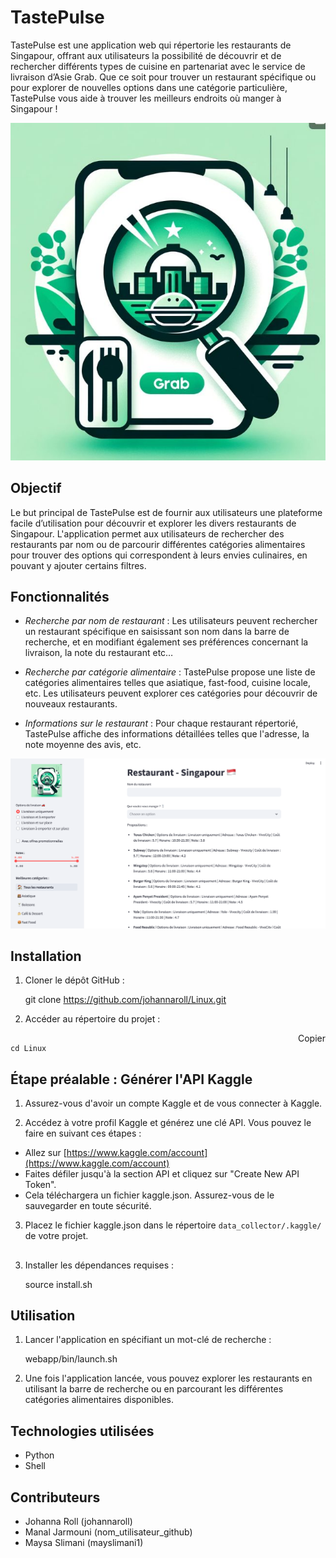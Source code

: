 # TastePulse

TastePulse est une application web qui répertorie les restaurants de Singapour, offrant aux utilisateurs la possibilité de découvrir et de rechercher différents types de cuisine en partenariat avec le service de livraison d’Asie Grab. Que ce soit pour trouver un restaurant spécifique ou pour explorer de nouvelles options dans une catégorie particulière, TastePulse vous aide à trouver les meilleurs endroits où manger à Singapour !

![Logo de l'application](webapp/ressources/logo.jpeg)

## Objectif

Le but principal de TastePulse est de fournir aux utilisateurs une plateforme facile d’utilisation pour découvrir et explorer les divers restaurants de Singapour. L'application permet aux utilisateurs de rechercher des restaurants par nom ou de parcourir différentes catégories alimentaires pour trouver des options qui correspondent à leurs envies culinaires, en pouvant y ajouter certains filtres.

## Fonctionnalités

- *Recherche par nom de restaurant* : Les utilisateurs peuvent rechercher un restaurant spécifique en saisissant son nom dans la barre de recherche, et en modifiant également ses préférences concernant la livraison, la note du restaurant etc…
  
- *Recherche par catégorie alimentaire* : TastePulse propose une liste de catégories alimentaires telles que asiatique, fast-food, cuisine locale, etc. Les utilisateurs peuvent explorer ces catégories pour découvrir de nouveaux restaurants.

- *Informations sur le restaurant* : Pour chaque restaurant répertorié, TastePulse affiche des informations détaillées telles que l'adresse, la note moyenne des avis, etc.

![Page de l'application](webapp/ressources/TastePulse.png)

## Installation

1. Cloner le dépôt GitHub :
   
   git clone https://github.com/johannaroll/Linux.git
   
2. Accéder au répertoire du projet :
   
<span class="btn" data-clipboard-target="#code" style="float: right;">Copier</span>

<pre><code id="code">
cd Linux
</code></pre>

   ## Étape préalable : Générer l'API Kaggle

   1. Assurez-vous d'avoir un compte Kaggle et de vous connecter à Kaggle.

   2. Accédez à votre profil Kaggle et générez une clé API. Vous pouvez le faire en suivant ces étapes :
   - Allez sur [https://www.kaggle.com/account](https://www.kaggle.com/account)
   - Faites défiler jusqu'à la section API et cliquez sur "Create New API Token".
   - Cela téléchargera un fichier kaggle.json. Assurez-vous de le sauvegarder en toute sécurité.

   3. Placez le fichier kaggle.json dans le répertoire `data_collector/.kaggle/` de votre projet.

   ##

3. Installer les dépendances requises :
   
   source install.sh
   

## Utilisation

1. Lancer l'application en spécifiant un mot-clé de recherche :
   
   webapp/bin/launch.sh


2. Une fois l'application lancée, vous pouvez explorer les restaurants en utilisant la barre de recherche ou en parcourant les différentes catégories alimentaires disponibles.


## Technologies utilisées

- Python
- Shell


## Contributeurs

- Johanna Roll (johannaroll)
- Manal Jarmouni (nom_utilisateur_github)
- Maysa Slimani (mayslimani1)